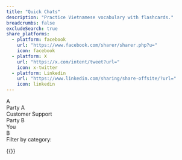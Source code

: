 ```yaml
---
title: "Quick Chats"
description: "Practice Vietnamese vocabulary with flashcards."
breadcrumbs: false
excludeSearch: true
share_platforms:
  - platform: facebook
    url: "https://www.facebook.com/sharer/sharer.php?u="
    icon: facebook
  - platform: X
    url: "https://x.com/intent/tweet?url="
    icon: x-twitter
  - platform: Linkedin
    url: "https://www.linkedin.com/sharing/share-offsite/?url="
    icon: linkedin
---
```


<div class="min-h-screen" x-data="chatApp()">
<div class="flex flex-col h-full max-w-4xl mx-auto shadow-lg">
<!-- Chat area -->
<div class="flex-1 overflow-hidden flex flex-col">
    <!-- Participants info -->
    <div class="p-3 border-b flex justify-between items-center">
        <div class="flex items-center space-x-3">
            <div class="relative">
                <div class="w-10 h-10 rounded-full bg-indigo-100 flex items-center justify-center text-indigo-600 font-bold">A</div>
                <div class="absolute -bottom-1 -right-1 w-4 h-4 rounded-full bg-green-500 border-2 border-white"></div>
            </div>
            <div>
                <div class="font-medium">Party A</div>
                <div class="text-xs text-gray-500">Customer Support</div>
            </div>
        </div>
        <div class="flex items-center space-x-3">
            <div>
                <div class="font-medium text-right">Party B</div>
                <div class="text-xs text-gray-500 text-right">You</div>
            </div>
            <div class="relative">
                <div class="w-10 h-10 rounded-full bg-blue-100 flex items-center justify-center text-blue-600 font-bold">B</div>
                <div class="absolute -bottom-1 -right-1 w-4 h-4 rounded-full bg-green-500 border-2 border-white"></div>
            </div>
        </div>
    </div>
    
<!-- Messages container -->
<div class="flex-1 overflow-y-auto p-4 space-y-4 chat-container" x-ref="messagesContainer">
    <template x-for="message in filteredMessages()" :key="message.id">
        <div :class="{
            'flex justify-end': message.sender === 'B',
            'flex justify-start': message.sender === 'A'
        }">
            <div :class="{
                'bg-indigo-100 text-indigo-900 rounded-l-lg rounded-br-lg': message.sender === 'A',
                'bg-blue-600 text-white rounded-r-lg rounded-bl-lg': message.sender === 'B',
                'max-w-xs md:max-w-md lg:max-w-lg px-4 py-2': true
            }">
                <div x-text="message.text"></div>
                <div class="text-xs mt-1 flex justify-end items-center space-x-1" :class="{
                    'text-indigo-500': message.sender === 'A',
                    'text-blue-200': message.sender === 'B'
                }">
                    <span x-text="formatTime(message.timestamp)"></span>
                    <template x-if="message.sender === 'B'">
                        <span x-show="message.read" class="text-blue-300">
                            <svg xmlns="http://www.w3.org/2000/svg" class="h-3 w-3" viewBox="0 0 20 20" fill="currentColor">
                                <path fill-rule="evenodd" d="M16.707 5.293a1 1 0 010 1.414l-8 8a1 1 0 01-1.414 0l-4-4a1 1 0 011.414-1.414L8 12.586l7.293-7.293a1 1 0 011.414 0z" clip-rule="evenodd" />
                            </svg>
                        </span>
                    </template>
                </div>
            </div>
        </div>
    </template>
</div>

<!-- Categories selector (where message input would normally be) -->
<div class="p-4 border-t">
    <div class="mb-2 text-sm font-medium text-gray-700">Filter by category:</div>
    <div class="mt-2 flex space-x-3 overflow-x-auto pb-2">
        <template x-for="category in categories" :key="category">
            <div 
                @click="selectCategory(category)"
                :class="{
                    'mt-2 category-card active': selectedCategory === category,
                    'mt-2 category-card': selectedCategory !== category,
                    'mt-2 border border-gray-200 rounded-lg p-3 cursor-pointer flex-shrink-0': true
                }"
            >
                <div class="flex items-center space-x-2">
                    <div class="w-8 h-8 rounded-full flex items-center justify-center" 
                            :class="{
                                'bg-indigo-100 text-indigo-600': selectedCategory !== category,
                                'bg-indigo-600 text-white': selectedCategory === category
                            }">
                        <span x-text="getCategoryEmoji(category)"></span>
                    </div>
                    <span x-text="category" class="capitalize"></span>
                </div>
            </div>
        </template>
    </div>
</div>
</div>
</div>
</div>

{{<share-buttons>}}